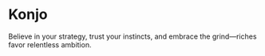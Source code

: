 # Konjo
Believe in your strategy, trust your instincts, and embrace the grind—riches favor relentless ambition.
